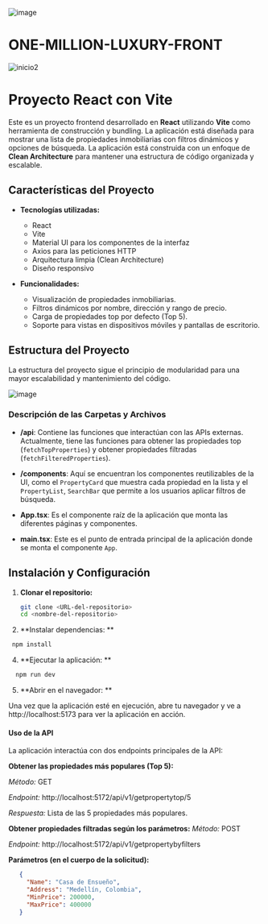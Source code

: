 ![image](https://github.com/user-attachments/assets/7ed0881e-a0fa-40f1-b243-924ed08215e4)

# ONE-MILLION-LUXURY-FRONT

![inicio2](https://github.com/user-attachments/assets/4190edd2-4123-4012-87e6-dda0daf0c89a)

# Proyecto React con Vite

Este es un proyecto frontend desarrollado en **React** utilizando **Vite** como herramienta de construcción y bundling. La aplicación está diseñada para mostrar una lista de propiedades inmobiliarias con filtros dinámicos y opciones de búsqueda. La aplicación está construida con un enfoque de **Clean Architecture** para mantener una estructura de código organizada y escalable.

## Características del Proyecto

- **Tecnologías utilizadas:**
  - React
  - Vite
  - Material UI para los componentes de la interfaz
  - Axios para las peticiones HTTP
  - Arquitectura limpia (Clean Architecture)
  - Diseño responsivo

- **Funcionalidades:**
  - Visualización de propiedades inmobiliarias.
  - Filtros dinámicos por nombre, dirección y rango de precio.
  - Carga de propiedades top por defecto (Top 5).
  - Soporte para vistas en dispositivos móviles y pantallas de escritorio.

## Estructura del Proyecto

La estructura del proyecto sigue el principio de modularidad para una mayor escalabilidad y mantenimiento del código.

![image](https://github.com/user-attachments/assets/1c241564-5c6d-4151-9bb5-15d7d8ec0024)


### Descripción de las Carpetas y Archivos

- **/api**:
  Contiene las funciones que interactúan con las APIs externas. Actualmente, tiene las funciones para obtener las propiedades top (`fetchTopProperties`) y obtener propiedades filtradas (`fetchFilteredProperties`).

- **/components**:
  Aquí se encuentran los componentes reutilizables de la UI, como el `PropertyCard` que muestra cada propiedad en la lista y el `PropertyList`, `SearchBar` que permite a los usuarios aplicar filtros de búsqueda.

- **App.tsx**:
  Es el componente raíz de la aplicación que monta las diferentes páginas y componentes.

- **main.tsx**:
  Este es el punto de entrada principal de la aplicación donde se monta el componente `App`.

## Instalación y Configuración

1. **Clonar el repositorio:**

   ```bash
   git clone <URL-del-repositorio>
   cd <nombre-del-repositorio>
   ```

2.  **Instalar dependencias: **
   ```bash
    npm install
   ```
4.  **Ejecutar la aplicación: **
   
  ```bash
    npm run dev
  ```
5.   **Abrir en el navegador: **

  Una vez que la aplicación esté en ejecución, abre tu navegador y ve a http://localhost:5173 para ver la aplicación en acción.

#### Uso de la API
La aplicación interactúa con dos endpoints principales de la API:

**Obtener las propiedades más populares (Top 5):**

*Método:* GET

*Endpoint:* http://localhost:5172/api/v1/getpropertytop/5

*Respuesta:* Lista de las 5 propiedades más populares.

**Obtener propiedades filtradas según los parámetros:**
*Método:* POST

*Endpoint:* http://localhost:5172/api/v1/getpropertybyfilters

**Parámetros (en el cuerpo de la solicitud):**

 ```json
    {
      "Name": "Casa de Ensueño",
      "Address": "Medellín, Colombia",
      "MinPrice": 200000,
      "MaxPrice": 400000
    }
```

